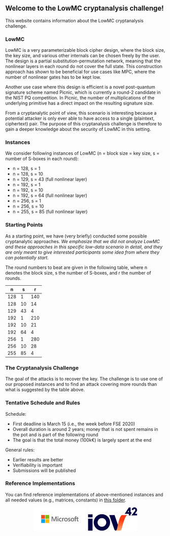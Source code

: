 ## Welcome to the LowMC cryptanalysis challenge!

This website contains information about the LowMC cryptanalysis challenge.

### LowMC
LowMC is a very parameterizable block cipher design, where the block size, the key size, and various other internals can be chosen freely by the user. The design is a partial substitution-permutation network, meaning that the nonlinear layers in each round do not cover the full state. This construction approach has shown to be beneficial for use cases like MPC, where the number of nonlinear gates has to be kept low.

Another use case where this design is efficient is a novel post-quantum signature scheme named Picnic, which is currently a round-2 candidate in the NIST PQ competition. In Picnic, the number of multiplications of the underlying primitive has a direct impact on the resulting signature size.

From a cryptanalytic point of view, this scenario is interesting because a potential attacker is only ever able to have access to a single (plaintext, ciphertext) pair. The purpose of this cryptanalysis challenge is therefore to gain a deeper knowledge about the security of LowMC in this setting.

### Instances
We consider following instances of LowMC (n = block size = key size, s = number of S-boxes in each round):
- n = 128, s = 1
- n = 128, s = 10
- n = 129, s = 43 (full nonlinear layer)
- n = 192, s = 1
- n = 192, s = 10
- n = 192, s = 64 (full nonlinear layer)
- n = 256, s = 1
- n = 256, s = 10
- n = 255, s = 85 (full nonlinear layer)

### Starting Points
As a starting point, we have (very briefly) conducted some possible cryptanalytic approaches. *We emphasize that we did not analyze LowMC and these approaches in this specific low-data scenario in detail, and they are only meant to give interested participants some idea from where they can potentially start.*

The round numbers to beat are given in the following table, where n denotes the block size, s the number of S-boxes, and r the number of rounds.

| n   | s  | r   |
|-----|----|-----|
| 128 | 1  | 140 |
| 128 | 10 | 14  |
| 129 | 43 | 4   |
| 192 | 1  | 210 |
| 192 | 10 | 21  |
| 192 | 64 | 4   |
| 256 | 1  | 280 |
| 256 | 10 | 28  |
| 255 | 85 | 4   |

### The Cryptanalysis Challenge
The goal of the attacks is to recover the key. The challenge is to use one of our proposed instances and to find an attack covering more rounds than what is suggested by the table above.

### Tentative Schedule and Rules
Schedule:
- First deadline is March 15 (i.e., the week before FSE 2020)
- Overall duration is around 2 years; money that is not spent remains in the pot and is part of the following round
- The goal is that the total money (100k€) is largely spent at the end

General rules:
- Earlier results are better
- Verifiability is important
- Submissions will be published

### Reference Implementations
You can find reference implementations of above-mentioned instances and all needed values (e.g., matrices, constants) in [this folder](https://github.com/lowmcchallenge/lowmcchallenge.github.io/tree/master/reference).

<p align="center">
  <img height="75" src="https://raw.githubusercontent.com/lowmcchallenge/lowmcchallenge.github.io/master/media/logo_microsoft.png" />
  <img height="75" src="https://raw.githubusercontent.com/lowmcchallenge/lowmcchallenge.github.io/master/media/logo_iov42.png" />
</p>
